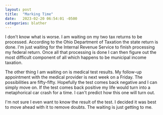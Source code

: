 ```yaml
---
layout: post
title:  "Marking Time"
date:   2023-02-20 06:54:01 -0500
categories: blather
---
```

I don't know what is worse.  I am waiting on my two tax returns to be processed.  According to the Ohio Department of Taxation the state return is done.  I'm just waiting for the Internal Revenue Service to finish processing my federal return.  Once all that processing is done I can then figure out the most difficult component of all which happens to be municipal income taxation.

The other thing I am waiting on is medical test results.  My follow-up appointment with the medical provider is next week on a Friday.  The possibilities are fifty-fifty.  Hopefully the test comes back negative and I can simply move on.  If the test comes back positive my life would turn into a metaphorical car crash for a time.  I can't predict how this one will turn out.

I'm not sure I even want to know the result of the test.  I decided it was best to move ahead with it to remove doubts.  The waiting is just getting to me.
